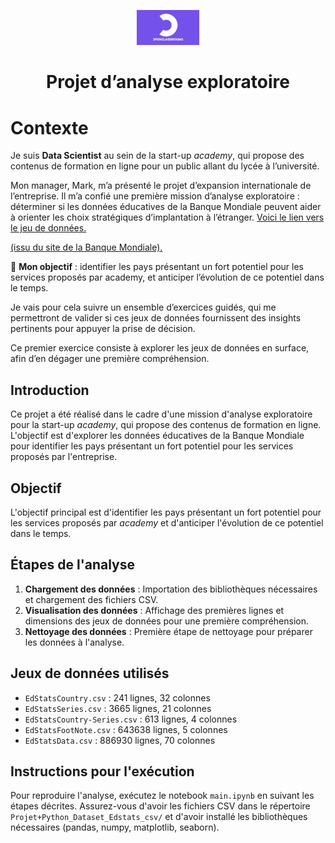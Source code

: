 <p style="text-align: center;">
  <img src="logo_OCR.jpg" alt="Logo Academy" width="100">
</p>
<h1 style="text-align: center;">Projet d’analyse exploratoire</h1>

# Contexte

Je suis __Data Scientist__ au sein de la start-up *academy*, qui propose des contenus de formation en ligne pour un public allant du lycée à l’université.

Mon manager, Mark, m’a présenté le projet d’expansion internationale de l’entreprise. Il m’a confié une première mission d’analyse exploratoire : déterminer si les données éducatives de la Banque Mondiale peuvent aider à orienter les choix stratégiques d’implantation à l’étranger. [Voici le lien vers le jeu de données. ](https://s3-eu-west-1.amazonaws.com/static.oc-static.com/prod/courses/files/Parcours_data_scientist/Projet+-+Donn%C3%A9es+%C3%A9ducatives/Projet+Python_Dataset_Edstats_csv.zip)

[(issu du site de la Banque Mondiale). ](https://datacatalog.worldbank.org/dataset/education-statistics)



🎯 __Mon objectif__ : identifier les pays présentant un fort potentiel pour les services proposés par academy, et anticiper l’évolution de ce potentiel dans le temps.

Je vais pour cela suivre un ensemble d’exercices guidés, qui me permettront de valider si ces jeux de données fournissent des insights pertinents pour appuyer la prise de décision.

Ce premier exercice consiste à explorer les jeux de données en surface, afin d’en dégager une première compréhension.

## Introduction

Ce projet a été réalisé dans le cadre d'une mission d'analyse exploratoire pour la start-up *academy*, qui propose des contenus de formation en ligne. L'objectif est d'explorer les données éducatives de la Banque Mondiale pour identifier les pays présentant un fort potentiel pour les services proposés par l'entreprise.

## Objectif

L'objectif principal est d'identifier les pays présentant un fort potentiel pour les services proposés par *academy* et d'anticiper l'évolution de ce potentiel dans le temps.

## Étapes de l'analyse

1. **Chargement des données** : Importation des bibliothèques nécessaires et chargement des fichiers CSV.
2. **Visualisation des données** : Affichage des premières lignes et dimensions des jeux de données pour une première compréhension.
3. **Nettoyage des données** : Première étape de nettoyage pour préparer les données à l'analyse.

## Jeux de données utilisés

- `EdStatsCountry.csv` : 241 lignes, 32 colonnes
- `EdStatsSeries.csv` : 3665 lignes, 21 colonnes
- `EdStatsCountry-Series.csv` : 613 lignes, 4 colonnes
- `EdStatsFootNote.csv` : 643638 lignes, 5 colonnes
- `EdStatsData.csv` : 886930 lignes, 70 colonnes

## Instructions pour l'exécution

Pour reproduire l'analyse, exécutez le notebook `main.ipynb` en suivant les étapes décrites. Assurez-vous d'avoir les fichiers CSV dans le répertoire `Projet+Python_Dataset_Edstats_csv/` et d'avoir installé les bibliothèques nécessaires (pandas, numpy, matplotlib, seaborn). 
